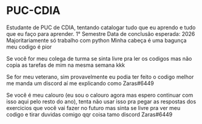 # PUC-CDIA
Estudante de PUC de CDIA, tentando catalogar tudo que eu aprendo e tudo que eu faço para aprender.
1° Semestre
Data de conclusão esperada: 2026
Majoritariamente só trabalho com python
Minha cabeça é uma bagunça meu codigo é pior


Se você for meu colega de turma se sinta livre pra ler os codigos mas não copia as tarefas de mim na mesma semana kkk

Se for meu veterano, sim provavelmente eu podia ter feito o codigo melhor me manda um discord aí me explicando como Zaras#6449

Se você é meu calouro (eu sou o calouro agora mas espero continuar com isso aqui pelo resto do ano), tenta não usar isso pra pegar as respostas dos exercicios que você vai fazer no futuro mas sinta se livre pra ver meu codigo e tirar duvidas comigo qqr coisa tamo discord Zaras#6449
